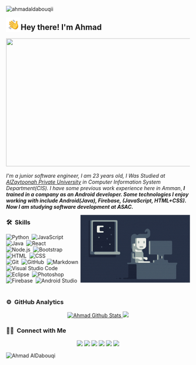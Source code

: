 <p align="left"> <img src="https://komarev.com/ghpvc/?username=ahmadaldabouqii&style=plastic&label=Profile+visits" alt="ahmadaldabouqii" /> </p>
<p align="center">
<img alt="Night Coding" src="./assets/Hand%20Wave.gif" width='40' align="left"/><h2>Hey there! I'm Ahmad</h2>
<img height="350px" width="1000px" src="https://cdn.cultofmac.com/wp-content/uploads/2017/04/CoM-Pay-What-You-Want-Learn-to-Code-2017-Bundle.jpg">


*I'm a junior software engineer, I am 23 years old,*
*I Was Studied at <a href="https://www.zuj.edu.jo/">AlZaytoonah Private University</a> in Computer Information System Department(CIS). I have some previous work experience here in Amman*, ***I trained in a company as an Android developer. Some technologies I enjoy working with include Android(Java), Firebase, (JavaScript, HTML+CSS). Now I am studying software development at ASAC.***

<img alt="Night Coding" src="https://raw.githubusercontent.com/AVS1508/AVS1508/master/assets/Night-Coding.gif" align="right"/>

### 🛠 &nbsp;Skills

![Python](https://img.shields.io/badge/-Python-05122A?style=flat&logo=python)&nbsp;
![JavaScript](https://img.shields.io/badge/-JavaScript-05122A?style=flat&logo=javascript)&nbsp;
![Java](https://img.shields.io/badge/-Java-05122A?style=flat&logo=Java&logoColor=FFA518)&nbsp;
![React](https://img.shields.io/badge/-React-05122A?style=flat&logo=react)\
![Node.js](https://img.shields.io/badge/-Node.js-05122A?style=flat&logo=node.js)&nbsp;
![Bootstrap](https://img.shields.io/badge/-Bootstrap-05122A?style=flat&logo=bootstrap&logoColor=563D7C)&nbsp;
![HTML](https://img.shields.io/badge/-HTML-05122A?style=flat&logo=HTML5)&nbsp;
![CSS](https://img.shields.io/badge/-CSS-05122A?style=flat&logo=CSS3&logoColor=1572B6)\
![Git](https://img.shields.io/badge/-Git-05122A?style=flat&logo=git)&nbsp;
![GitHub](https://img.shields.io/badge/-GitHub-05122A?style=flat&logo=github)&nbsp;
![Markdown](https://img.shields.io/badge/-Markdown-05122A?style=flat&logo=markdown)&nbsp;
![Visual Studio Code](https://img.shields.io/badge/-Visual%20Studio%20Code-05122A?style=flat&logo=visual-studio-code&logoColor=007ACC)\
![Eclipse](https://img.shields.io/badge/-Eclipse-05122A?style=flat&logo=eclipse-ide&logoColor=2C2255)&nbsp;
![Photoshop](https://img.shields.io/badge/-Photoshop-05122A?style=flat&logo=adobe-photoshop)&nbsp;
![Firebase](https://img.shields.io/badge/-Firebase-05122A?style=flat&logo=firebase)&nbsp;
![Android Studio](https://img.shields.io/badge/-Android-05122A?style=flat&logo=android)<br><br>


### ⚙️ &nbsp;GitHub Analytics

<p align="center">
<a href="https://github.com/ahmadaldabouqii">
  <img height="165em" src="https://github-readme-stats.vercel.app/api?username=ahmadaldabouqii&show_icons=true&theme=algolia&include_all_commits=true&count_private=true" alt="Ahmad Github Stats"/>
  <img height="165em" src="https://github-readme-stats-eight-theta.vercel.app/api/top-langs/?username=ahmadaldabouqii&layout=compact&langs_count=8&theme=algolia"/>
</a>
</p>


### 🤝🏻 &nbsp;Connect with Me

<p align="center">
<a href="https://twitter.com/Ahmad_AlDabouqi"><img src="https://img.shields.io/badge/-@Ahmad__AlDabouqi-1DA1F2?style=flat&logo=twitter&logoColor=white"/></a>
<a href="mailto:aldabouqiahmad@gmail.com"><img src="https://img.shields.io/badge/-aldabouqiahmad@gmail.com-D14836?style=flat&logo=Gmail&logoColor=white"/></a>
<a href="https://www.linkedin.com/in/ahmad-aldabouqi-3bb722160/"><img src="https://img.shields.io/badge/-Ahmad%20AlDabouqi-0077B5?style=flat&logo=Linkedin&logoColor=white"/></a>
<a href="https://dev.to/ahmadaldabouqii"><img src="https://img.shields.io/badge/-Ahmad_AlDabouqi-0A0A0A?style=flat&logo=dev.to&logoColor=white"/></a>
<a href="https://instagram.com/ahmad_aldabouqi/"><img src="https://img.shields.io/badge/-@db-E4405F?style=flat&logo=Instagram&logoColor=white"/></a>
<a href="https://www.facebook.com/mmmmmmmgymmmmmmmmmm/"><img src="https://img.shields.io/badge/-Ahmad_AlDabouqi-1877F2?style=flat&logo=Facebook&logoColor=white"/></a>
</p>

![Ahmad AlDabouqi](https://raw.githubusercontent.com/ahmadaldabouqii/Trilokia/379277808c61ef204768a61bbc5d25bc7798ccf1/bottom_header.svg)